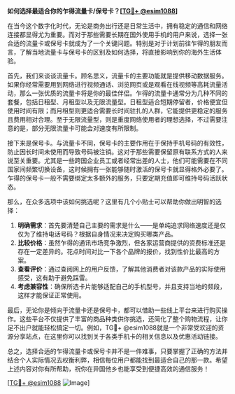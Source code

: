 **如何选择最适合你的乍得流量卡/保号卡？[[TG💪+ @esim1088](https://t.me/s/esim1088)]**

在当今这个数字化时代，无论是商务出行还是日常生活中，拥有稳定的通信和网络连接都显得尤为重要。而对于那些需要长期在国外使用手机的用户来说，选择一张合适的流量卡或保号卡就成为了一个关键问题。特别是对于计划前往乍得的朋友而言，了解当地流量卡与保号卡的区别及如何选择，将直接影响到你的海外生活体验。

首先，我们来谈谈流量卡。顾名思义，流量卡的主要功能就是提供移动数据服务。如果你经常需要用到网络进行视频通话、浏览网页或是观看在线视频等高耗流量活动，那么一张优质的流量卡将是你的最佳伴侣。乍得的流量卡通常分为几种不同的套餐，包括日租型、月租型以及无限流量型。日租型适合短期停留者，价格便宜但使用时间有限；而月租型则更适合需要长时间驻扎的人群，它能提供更稳定的服务且费用相对合理。至于无限流量型，则是重度网络使用者的理想选择，不过需要注意的是，部分无限流量卡可能会对速度有所限制。

接下来是保号卡。与流量卡不同，保号卡的主要作用在于保持手机号码的有效性，防止因长时间未使用而导致号码被注销。这对于那些需要保留原有联系方式的人来说至关重要。尤其是一些跨国企业员工或者经常出差的人士，他们可能需要在不同国家间频繁切换设备，这时候拥有一张能够随时激活的保号卡就显得格外必要了。乍得的保号卡一般不需要绑定太多额外的服务，只要定期充值即可维持号码活跃状态。

那么，在众多选项中该如何挑选呢？这里有几个小贴士可以帮助你做出明智的选择：

1. **明确需求**：首先要清楚自己主要的需求是什么——是单纯追求网络速度还是仅仅为了维持电话号码？根据自身情况来决定购买哪类产品。
2. **比较价格**：虽然乍得的通讯市场竞争激烈，但各家运营商提供的资费标准还是存在一定差异的。花点时间对比一下各个品牌的报价，找到性价比最高的方案。
3. **查看评价**：通过查阅网上的用户反馈，了解其他消费者对该款产品的实际使用感受，这有助于避免踩雷。
4. **考虑兼容性**：确保所选卡片能够适配自己的手机型号，并且支持当地的频段，这样才能保证正常使用。

最后，无论你是倾向于流量卡还是保号卡，都可以借助一些线上平台来进行购买操作。这些平台不仅提供了丰富的商品种类供你挑选，还简化了整个购物流程，让你足不出户就能轻松搞定一切。例如，TG💪+ @esim1088就是一个非常受欢迎的资源分享站点，在这里你可以找到关于各类手机卡的相关信息以及优惠活动链接。

总之，选择合适的乍得流量卡或保号卡并不是一件难事，只要掌握了正确的方法并结合个人实际情况去权衡利弊，相信每位用户都能找到最适合自己的那一款。希望上述内容对你有所帮助，祝你在异国他乡也能享受到便捷高效的通信服务！

[[TG💪+ @esim1088](https://t.me/s/esim1088) ![Image](https://i.postimg.cc/4NQfJmqS/Snipaste-2025-05-13-00-14-12.png)]